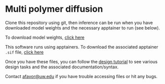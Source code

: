 # Multi polymer diffusion

Clone this repository using git, then inference can be run when you have downloaded model weights and the necessary apptainer to run (see below).

To download model weights, [click here](https://files.ipd.uw.edu/afavor/train_session2024-07-08_1720455712_BFF_3.00.pt)

This software runs using apptainers. To download the associated apptainer `.sif` file, [click here](https://files.ipd.uw.edu/afavor/SE3nv.sif)

Once you have these files, you can follow the [design tutorial]([http://example.com](https://github.com/andrewfavor95/polydiff/blob/main/RFDpoly_tutorial.pdf)) to see various design tasks and the associated documentation/syntax.

Contact afavor@uw.edu if you have trouble accessing files or hit any bugs.
